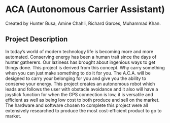 # ACA (Autonomous Carrier Assistant)
Created by Hunter Busa, Amine Chahli, Richard Garces, Muhammad Khan.

## Project Description
In today’s world of modern technology life is becoming more and more automated.
            Conserving energy has been a human trait since the days of hunter gatherers.
            Our laziness has brought about ingenious ways to get things done.
            This project is derived from this concept. Why carry something when you can just
            make something to do it for you. The A.C.A. will be designed to carry your belonging for
            you and give you the ability to conserve your energy. This project creates an autonomous
            robot which leads and follows the user with obstacle avoidance and it also will have a
            joystick function for when the GPS connection is low, it is versatile and efficient as well as being low
            cost to both produce and sell on the market. The hardware and software chosen to complete
            this project were all extensively researched to produce the most cost-efficient product
        to go to market.
